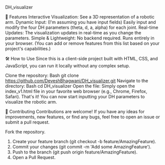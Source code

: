 DH_visualizer


🚀 Features
Interactive Visualization: See a 3D representation of a robotic arm.
Dynamic Input: (I'm assuming you have input fields) Easily input and modify the four DH parameters (theta, d, a, alpha) for each joint.
Real-time Updates: The visualization updates in real-time as you change the parameters.
Simple & Lightweight: No backend required. Runs entirely in your browser.
(You can add or remove features from this list based on your project's capabilities.)

🛠️ How to Use
Since this is a client-side project built with HTML, CSS, and JavaScript, you can run it locally without any complex setup.

Clone the repository:
Bash
git clone https://github.com/DeveshBhagwani/DH_visualizer.git
Navigate to the directory:
Bash
cd DH_visualizer
Open the file: Simply open the index_v1.html file in your favorite web browser (e.g., Chrome, Firefox, Safari).
That's it! You can now start inputting your DH parameters to visualize the robotic arm.



🤝 Contributing
Contributions are welcome! If you have any ideas for improvements, new features, or find any bugs, feel free to open an issue or submit a pull request.

Fork the repository.
1. Create your feature branch (git checkout -b feature/AmazingFeature).
2. Commit your changes (git commit -m 'Add some AmazingFeature').
3. Push to the branch (git push origin feature/AmazingFeature).
4. Open a Pull Request.
